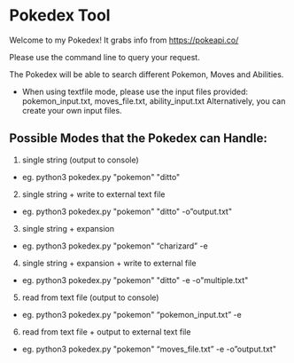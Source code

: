 # Pokedex Tool

Welcome to my Pokedex! It grabs info from https://pokeapi.co/

Please use the command line to query your request. 

The Pokedex will be able to search different Pokemon, Moves and Abilities. 

- When using textfile mode, please use the input files provided: pokemon_input.txt, moves_file.txt, ability_input.txt
Alternatively, you can create your own input files. 

## Possible Modes that the Pokedex can Handle:

1. single string (output to console) 

  - eg. python3 pokedex.py "pokemon" "ditto"

2. single string + write to external text file 
  
  - eg. python3 pokedex.py "pokemon" "ditto" -o”output.txt"

3. single string + expansion 

- eg. python3 pokedex.py "pokemon" “charizard” -e 

4. single string + expansion + write to external file 

- eg. python3 pokedex.py "pokemon" "ditto" -e -o"multiple.txt"

5. read from text file (output to console) 

- eg. python3 pokedex.py "pokemon" “pokemon_input.txt” -e 

6. read from text file + output to external text file  

- eg. python3 pokedex.py "pokemon" “moves_file.txt” -e -o”output.txt"
